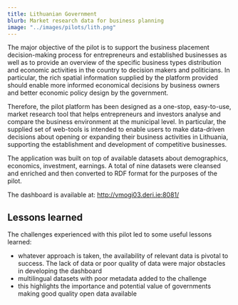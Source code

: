 ```yaml
---
title: Lithuanian Government
blurb: Market research data for business planning
image: "../images/pilots/lith.png"
---
```


The major objective of the pilot is to support the business placement decision-making process for entrepreneurs and established businesses as well as to provide an overview of the specific business types distribution and economic activities in the country to decision makers and politicians. In particular, the rich spatial information supplied by the platform provided should enable more informed economical decisions by business owners and better economic policy design by the government.

Therefore, the pilot platform has been designed as a one-stop, easy-to-use, market research tool that helps entrepreneurs and investors analyse and compare the business environment at the municipal level. In particular, the supplied set of web-tools is intended to enable users to make data-driven decisions about opening or expanding their business activities in Lithuania, supporting the establishment and development of competitive businesses.

The application was built on top of available datasets about demographics, economics, investment, earnings. A total of nine datasets were cleansed and enriched and then converted to RDF format for the purposes of the pilot.

The dashboard is available at: http://vmogi03.deri.ie:8081/

## Lessons learned

The challenges experienced with this pilot led to some useful lessons learned:

* whatever approach is taken, the availability of relevant data is pivotal to success. The lack of data or poor quality of data were major obstacles in developing the dashboard
* multilingual datasets with poor metadata added to the challenge
* this highlights the importance and potential value of governments making good quality open data available
